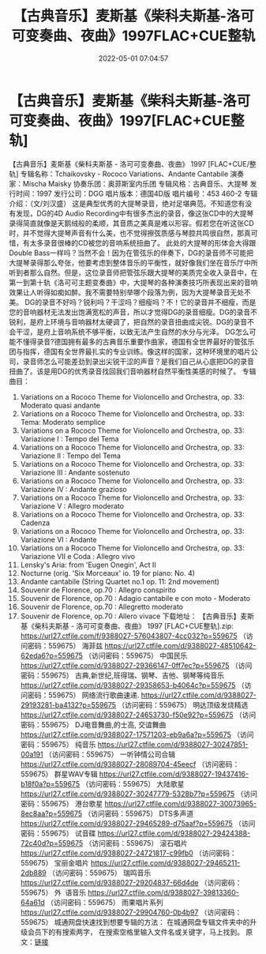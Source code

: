 ﻿---
title: 【古典音乐】麦斯基《柴科夫斯基-洛可可变奏曲、夜曲》1997FLAC+CUE整轨
date: 2022-05-01 07:04:57
categories: 古典音乐、新世纪、纯音雅乐
tags: 纯音乐
---
# 【古典音乐】麦斯基《柴科夫斯基-洛可可变奏曲、夜曲》1997[FLAC+CUE整轨]

【古典音乐】麦斯基《柴科夫斯基 - 洛可可变奏曲、夜曲》
1997 [FLAC+CUE/整轨]
专辑名称：Tchaikovsky - Rococo
Variations、Andante Cantabile
演奏家：Mischa Maisky
协奏乐团：奥菲斯室内乐团
专辑风格：古典音乐、大提琴
发行时间：1997
发行公司：DGG
唱片版本：德国4D版
唱片编号：453 460-2
专辑介绍：（文/刘汉盛）
这是典型优秀的大提琴录音，绝对足堪典范。不知道您有没有发现，DG的4D Audio
Recording中有很多杰出的录音，像这张CD中的大提琴录得简直就像是天鹅绒般的柔顺，其音质之美真是难以形容。假若您在听这张CD时，并不觉得大提琴声音有什么美，也不觉得擦弦质感与琴腔共鸣很自然，那真可惜，有太多录音很棒的CD被您的音响系统扭曲了。
此处的大提琴的形体会大得跟Double
Bass一样吗？当然不会！因为在管弦乐的伴奏下，DG的录音师不可能把大提琴录得那么夸张，他要考虑到整体音乐的平衡性，就好像我们坐在音乐厅中所听到者那么自然。但是，这位录音师把管弦乐跟大提琴的美质完全收入录音中，在第一到第十轨《洛可可主题变奏曲》中，大提琴的各种演奏技巧所表现出来的音响效果让人听得如痴如醉。我不需要特别举哪个段落为例，因为大提琴录音无处不美。
DG的录音不好吗？锐利吗？干涩吗？细瘦吗？不！它的录音并不细瘦，而是您的音响器材无法发出饱满宽松的声音，所以才觉得DG的录音细瘦。DG的录音不锐利，是府上环境与音响器材太硬调了，把自然的录音扭曲成尖锐。DG的录音不会干涩，是府上音响系统不够平衡，以致无法产生自然的水分与光泽。
DG怎么可能不懂得录音?德国拥有最多的古典音乐重要作曲家，德国有全世界最好的管弦乐团与指挥，德国有全世界最扎实的专业训练。像这样的国家，这种环境里的唱片公司，录音师怎么可能差劲到录出尖锐干涩的声音？是我们自己从心底把DG的录音扭曲了。该是用DG的优秀录音找回我们音响器材自然平衡性美感的时候了。
专辑曲目：
01. Variations on a Rococo
Theme for Violoncello and Orchestra, op. 33: Moderato quasi
andante
02. Variations on a Rococo
Theme for Violoncello and Orchestra, op. 33: Tema: Moderato
semplice
03. Variations on a Rococo
Theme for Violoncello and Orchestra, op. 33: Variazione I : Tempo
del Tema
04. Variations on a Rococo
Theme for Violoncello and Orchestra, op. 33: Variazione II : Tempo
del Tema
05. Variations on a Rococo
Theme for Violoncello and Orchestra, op. 33: Variazione III :
Andante sostenuto
06. Variations on a Rococo
Theme for Violoncello and Orchestra, op. 33: Variazione IV :
Andante grazioso
07. Variations on a Rococo
Theme for Violoncello and Orchestra, op. 33: Variazione V : Allegro
moderato
08. Variations on a Rococo
Theme for Violoncello and Orchestra, op. 33: Cadenza
09. Variations on a Rococo
Theme for Violoncello and Orchestra, op. 33: Variazione VI :
Andante
10. Variations on a Rococo
Theme for Violoncello and Orchestra, op. 33: Variazione VII e Coda
: Allegro vivo
11. Lensky's Aria: from 'Eugen
Onegin', Act II
12. Nocturne (orig. 'Six
Morceaux' io. 19 for piano: No. 4)
13. Andante cantabile (String
Quartet no.1 op. 11: 2nd movement)
14. Souvenir de Florence, op.70
: Allegro conspirito
15. Souvenir de Florence, op.70
: Adagio cantabile e con moto - Moderato
16. Souvenir de Florence, op.70
: Allegretto moderato
17. Souvenir de Florence, op.70
: Allero vivace
下载地址：
【古典音乐】麦斯基《柴科夫斯基 - 洛可可变奏曲、夜曲》 1997
[FLAC+CUE整轨].zip: https://url27.ctfile.com/f/9388027-576043807-4cc032?p=559675
（访问密码：559675）
海菲兹
https://url27.ctfile.com/d/9388027-48510642-62eda6?p=559675
（访问密码：559675）
中国民乐
https://url27.ctfile.com/d/9388027-29366147-0ff7ec?p=559675
（访问密码：559675）
古典,新世纪,班得瑞、钢琴、吉他、钢琴等纯音乐
https://url27.ctfile.com/d/9388027-29358653-b4064c?p=559675
（访问密码：559675）
网络流行歌曲速递.
https://url27.ctfile.com/d/9388027-29193281-ba4132?p=559675
（访问密码：559675）
明达顶级发烧精选
https://url27.ctfile.com/d/9388027-24653730-f50e92?p=559675
（访问密码：559675）
DJ电音舞曲,的士高, 交谊舞曲
https://url27.ctfile.com/d/9388027-17571203-eb9a6a?p=559675
（访问密码：559675）
纯音乐
https://url27.ctfile.com/d/9388027-30247851-00a191
（访问密码：559675）
一听钟情公司合辑
https://url27.ctfile.com/d/9388027-28089704-45eecf
（访问密码：559675）
群星WAV专辑
https://url27.ctfile.com/d/9388027-19437416-b18f0a?p=559675
（访问密码：559675）
大陆歌星
https://url27.ctfile.com/d/9388027-30247779-5328b7?p=559675
（访问密码：559675）
港台歌星
https://url27.ctfile.com/d/9388027-30073965-8ec8aa?p=559675
（访问密码：559675）
DTS多声道
https://url27.ctfile.com/d/9388027-29465289-d75aaf?p=559675
（访问密码：559675）
试音碟
https://url27.ctfile.com/d/9388027-29424388-72c40d?p=559675
（访问密码：559675）
滚石唱片
https://url27.ctfile.com/d/9388027-24721817-c99fb0
（访问密码：559675）
宝丽金唱片
https://url27.ctfile.com/d/9388027-29465211-2db889
（访问密码：559675）
瑞鸣音乐
https://url27.ctfile.com/d/9388027-29204837-66d4de
（访问密码：559675）
外  语音乐
https://url27.ctfile.com/d/9388027-39813360-64a61d
（访问密码：559675）
雨果唱片系列
https://url27.ctfile.com/d/9388027-29904760-0b4b97
（访问密码：559675）
城通网盘快速找到想要专辑的方法：
在城通网盘专辑文件夹中的升级会员下的有搜索两字，
在搜索空格里输入文件名或关键字，马上找到。
原文：[链接](https://blog.sina.com.cn/s/blog_1647c7e7601030wz5.html)